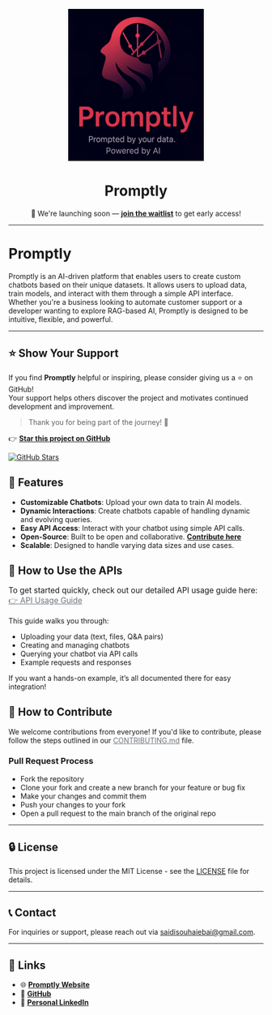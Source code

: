 <p align="center">
  <img src="assets/smaller.png" alt="Promptly Logo">
</p>

<h1 align="center"><strong>Promptly</strong></h1>

<p align="center">
  🚀 We're launching soon — <strong><a href="https://promtly.tech">join the waitlist</a></strong> to get early access!
</p>

---

# Promptly

Promptly is an AI-driven platform that enables users to create custom chatbots based on their unique datasets. It allows users to upload data, train models, and interact with them through a simple API interface. Whether you're a business looking to automate customer support or a developer wanting to explore RAG-based AI, Promptly is designed to be intuitive, flexible, and powerful.

---

## ⭐️ Show Your Support

If you find **Promptly** helpful or inspiring, please consider giving us a ⭐️ on GitHub!  
Your support helps others discover the project and motivates continued development and improvement.

> Thank you for being part of the journey! 🙌

👉 [**Star this project on GitHub**](https://github.com/SaidiSouhaieb/promptly-ai-backend)

[![GitHub Stars](https://img.shields.io/github/stars/SaidiSouhaieb/promptly-ai-backend?style=social)](https://github.com/SaidiSouhaieb/promptly-ai-backend/stargazers)

## 🚀 Features

- **Customizable Chatbots**: Upload your own data to train AI models.
- **Dynamic Interactions**: Create chatbots capable of handling dynamic and evolving queries.
- **Easy API Access**: Interact with your chatbot using simple API calls.
- **Open-Source**: Built to be open and collaborative. [**Contribute here**](CONTRIBUTING.md)
- **Scalable**: Designed to handle varying data sizes and use cases.

## 📖 How to Use the APIs

<p style="font-weight: normal; font-size: 1.1em;">
  To get started quickly, check out our detailed API usage guide here:<br>
  <a href="docs/API_USAGE.md" style="color: #6c757d; font-weight: normal; text-decoration: underline;">
    👉 API Usage Guide
  </a>
</p>



This guide walks you through:  
- Uploading your data (text, files, Q&A pairs)  
- Creating and managing chatbots  
- Querying your chatbot via API calls  
- Example requests and responses  

If you want a hands-on example, it’s all documented there for easy integration!


## 📝 How to Contribute

We welcome contributions from everyone! If you'd like to contribute, please follow the steps outlined in our <a href="docs/CONTRIBUTING.md" style="color: #6c757d; font-weight: normal; text-decoration: underline;">CONTRIBUTING.md</a> file.


### Pull Request Process

- Fork the repository
- Clone your fork and create a new branch for your feature or bug fix
- Make your changes and commit them
- Push your changes to your fork
- Open a pull request to the main branch of the original repo

---

## 🔒 License

This project is licensed under the MIT License - see the [LICENSE](LICENSE.md) file for details.

---

## 📞 Contact

For inquiries or support, please reach out via [saidisouhaiebai@gmail.com](mailto:saidisouhaiebai@gmail.com).

---

## 🔗 Links

- 🌐 **[Promptly Website](https://promtly.tech)**
- 🐙 **[GitHub](https://github.com/SaidiSouhaieb)**
- 💼 **[Personal LinkedIn](https://www.linkedin.com/in/saidi-souhaieb-4632702a8/)**
